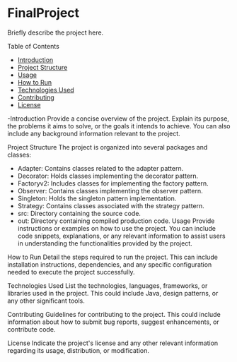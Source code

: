 # FinalProject
Briefly describe the project here.

Table of Contents
- [Introduction](#introduction)
- [Project Structure](#project-structure)
- [Usage](#usage)
- [How to Run](#how-to-run)
- [Technologies Used](#technologies-used)
- [Contributing](#contributing)
- [License](#license)

  
-Introduction
Provide a concise overview of the project. Explain its purpose, the problems it aims to solve, or the goals it intends to achieve. You can also include any background information relevant to the project.

Project Structure
The project is organized into several packages and classes:

- Adapter: Contains classes related to the adapter pattern.
- Decorator: Holds classes implementing the decorator pattern.
- Factoryv2: Includes classes for implementing the factory pattern.
- Observer: Contains classes implementing the observer pattern.
- Singleton: Holds the singleton pattern implementation.
- Strategy: Contains classes associated with the strategy pattern.
- src: Directory containing the source code.
- out: Directory containing compiled production code.
Usage
Provide instructions or examples on how to use the project. You can include code snippets, explanations, or any relevant information to assist users in understanding the functionalities provided by the project.

How to Run
Detail the steps required to run the project. This can include installation instructions, dependencies, and any specific configuration needed to execute the project successfully.

Technologies Used
List the technologies, languages, frameworks, or libraries used in the project. This could include Java, design patterns, or any other significant tools.

Contributing
Guidelines for contributing to the project. This could include information about how to submit bug reports, suggest enhancements, or contribute code.

License
Indicate the project's license and any other relevant information regarding its usage, distribution, or modification.
